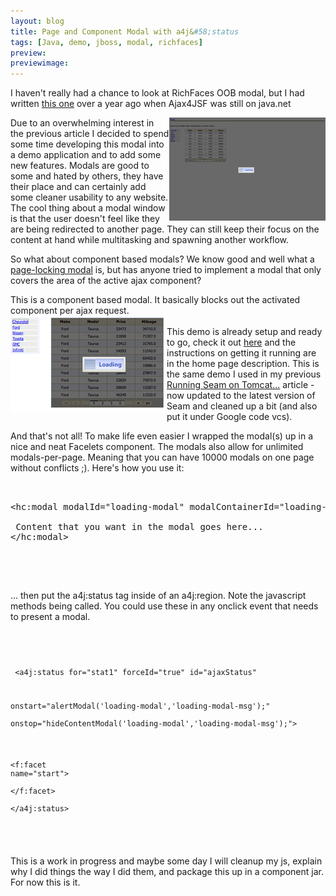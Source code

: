 ```yaml
---
layout: blog
title: Page and Component Modal with a4j&#58;status
tags: [Java, demo, jboss, modal, richfaces]
preview:
previewimage:
---
```


<p>I haven't really had a chance to look at RichFaces OOB modal, but I had written <a href="http://www.jroller.com/page/wesleyhales/?anchor=adding_lightbox_to_ajax4jsf_and">this one</a> over a year ago when Ajax4JSF was still on java.net</p> 

<a href="/images/jroller/page-modal.gif"><img src="/images/jroller/page-modal-small.gif" alt="" align="right"/></a> 

<p>Due to an overwhelming interest in the previous article I decided to spend some time developing this modal into a demo application and to add some new features. Modals are good to some and hated by others, they have their place and can certainly add some cleaner usability to any website. The cool thing about a modal window is that the user doesn't feel like they are being redirected to another page. They can still keep their focus on the content at hand while multitasking and spawning another workflow.</p> 

<p>So what about component based modals? We know good and well what a <a href="/images/jroller/page-modal.gif">page-locking modal</a> is, but has anyone tried to implement a modal that only covers the area of the active ajax component? 
</p> 

<p> 
This is a component based modal. It basically blocks out the activated component per ajax request.<br/> 
<a href="/images/jroller/component-modal.gif"><img src="/images/jroller/component-modal-small.gif" alt="" align="left"/></a><br/> 
This demo is already setup and ready to go, check it out <a href="http://code.google.com/p/seam-2-sandbox/">here</a> and the instructions on getting it running are in the home page description. This is the same demo I used in my previous <a href="http://www.jroller.com/wesleyhales/entry/running_seam_2_0_on">Running Seam on Tomcat...</a> article - now updated to the latest version of Seam and cleaned up a bit (and also put it under Google code vcs).</p> 

<p>And that's not all! To make life even easier I wrapped the modal(s) up in a nice and neat Facelets component. The modals also allow for unlimited modals-per-page. Meaning that you can have 10000 modals on one page without conflicts ;). Here's how you use it:</p> 

<pre> 
<a name="l65"> 
</a><a name="l66"><span class="s0">&lt;</span><span class="s1">hc:modal </span><span class="s2">modalId=</span><span class="s3">"loading-modal" </span><span class="s2">modalContainerId=</span><span class="s3">"loading-modal-msg" </span><span class="s2">hidden=</span><span class="s3">"true" </span><span class="s2">width=</span><span class="s3">"129px"</span><span class="s0">&gt;</span><span class="s4"> 

</span></a><a name="l67"> <span class="s9">Content that you want in the modal goes here...</span><span class="s4"> 
</span></a><a name="l68"><span class="s0">&lt;/</span><span class="s1">hc:modal</span><span class="s0">&gt;</span><span class="s4"> 
</span></a><a name="l69"> 
</a> 
</pre> 
<br/> 
<p>... then put the a4j:status tag inside of an a4j:region. Note the javascript methods being called. You could use these in any onclick event that needs to present a modal. 
</p> 
<br/> 

<code> 
<pre> 
<a name="l141"> <span class="s0">&lt;</span><span class="s1">a4j:status </span><span class="s2">for=</span><span class="s3">"stat1" </span><span class="s2">forceId=</span><span class="s3">"true" </span><span class="s2">id=</span><span class="s3">"ajaxStatus"</span><span class="s0"> 

</span></a><a name="l142"> <span class="s2">onstart=</span><span class="s3">"</span><span class="s4">alertModal(</span><span class="s8">'loading-modal'</span><span class="s4">,</span><span class="s8">'loading-modal-msg'</span><span class="s4">);</span><span class="s3">"</span><span class="s0"> 
</span></a><a name="l143"> <span class="s2">onstop=</span><span class="s3">"</span><span class="s4">hideContentModal(</span><span class="s8">'loading-modal'</span><span class="s4">,</span><span class="s8">'loading-modal-msg'</span><span class="s4">);</span><span class="s3">"</span><span class="s0">&gt;</span><span class="s4"> 

</span></a><a name="l144"> <span class="s0">&lt;</span><span class="s1">f:facet </span><span class="s2">name=</span><span class="s3">"start"</span><span class="s0">&gt;</span><span class="s4"> 
</span></a><a name="l145"> 
</a><a name="l146"> <span class="s0">&lt;/</span><span class="s1">f:facet</span><span class="s0">&gt;</span><span class="s4"> 
</span></a><a name="l147"> <span class="s0">&lt;/</span><span class="s1">a4j:status</span><span class="s0">&gt;</span><span class="s4"> 
</span></a> 
</pre> 
</code> 
<br/> 
<p>This is a work in progress and maybe some day I will cleanup my js, explain why I did things the way I did them, and package this up in a component jar. For now this is it.</p>
